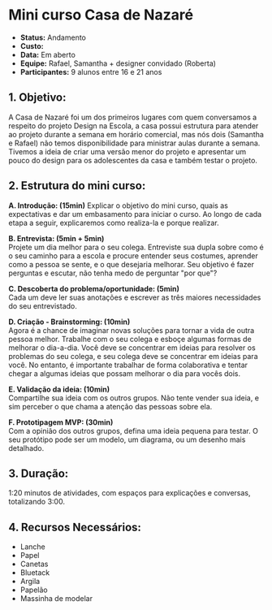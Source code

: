 # Mini curso Casa de Nazaré
* **Status:** Andamento 
* **Custo:** 
* **Data:** Em aberto
* **Equipe:** Rafael, Samantha + designer convidado (Roberta)
* **Participantes:** 9 alunos entre 16 e 21 anos


## 1. Objetivo:

A Casa de Nazaré foi um dos primeiros lugares com quem conversamos a respeito do projeto Design na Escola, a casa possui estrutura para atender ao projeto durante a semana em horário comercial, mas nós dois (Samantha e Rafael) não temos disponibilidade para ministrar aulas durante a semana.
Tivemos a ideia de criar uma versão menor do projeto e apresentar um pouco do design para os adolescentes da casa e também testar o projeto. 

## 2. Estrutura do mini curso:

**A. Introdução: (15min)**
Explicar o objetivo do mini curso, quais as expectativas e dar um embasamento para iniciar o curso. Ao longo de cada etapa a seguir, explicaremos como realiza-la e porque realizar.

**B. Entrevista: (5min + 5min)**<br />
Projete um dia melhor para o seu colega. Entreviste sua dupla sobre como é o seu caminho para a escola e procure entender seus costumes, aprender como a pessoa se sente, e o que desejaria melhorar. Seu objetivo é fazer perguntas e escutar, não tenha medo de perguntar "por que"?

**C. Descoberta do problema/oportunidade: (5min)**<br />
Cada um deve ler suas anotações e escrever as três maiores necessidades do seu entrevistado.

**D. Criação - Brainstorming: (10min)**<br />
Agora é a chance de imaginar novas soluções para tornar a vida de outra pessoa melhor. Trabalhe com o seu colega e esboçe algumas formas de melhorar o dia-a-dia. Você deve se concentrar em ideias para resolver os problemas do seu colega, e seu colega deve se concentrar em ideias para você. No entanto, é importante trabalhar de forma colaborativa e tentar chegar a algumas ideias que possam melhorar o dia para vocês dois. 

**E. Validação da ideia: (10min)**<br />
Compartilhe sua ideia com os outros grupos. Não tente vender sua ideia, e sim perceber o que chama a atenção das pessoas sobre ela.

**F. Prototipagem MVP: (30min)**<br />
Com a opinião dos outros grupos, defina uma ideia pequena para testar. O seu protótipo pode ser um modelo, um diagrama, ou um desenho mais detalhado.

## 3. Duração:
1:20 minutos de atividades, com espaços para explicações e conversas, totalizando 3:00.

## 4. Recursos Necessários:
* Lanche
* Papel
* Canetas
* Bluetack
* Argila
* Papelão
* Massinha de modelar
